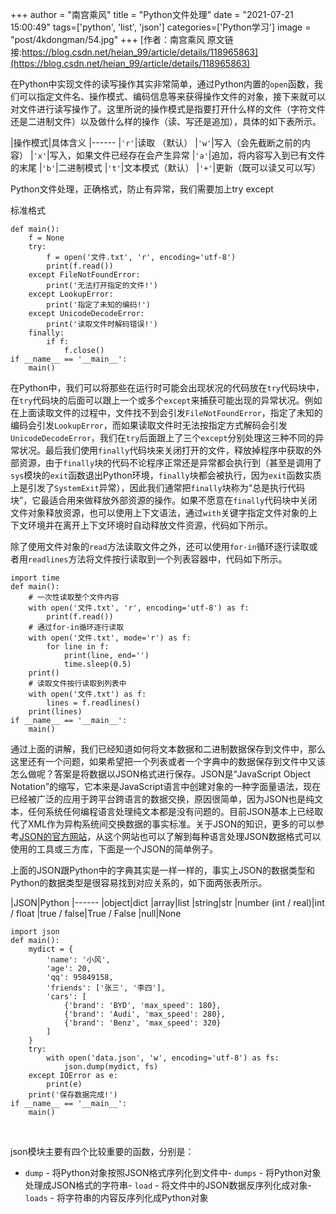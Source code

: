 +++
author = "南宫乘风"
title = "Python文件处理"
date = "2021-07-21 15:00:49"
tags=['python', 'list', 'json']
categories=['Python学习']
image = "post/4kdongman/54.jpg"
+++
[作者：南宫乘风   原文链接:https://blog.csdn.net/heian_99/article/details/118965863](https://blog.csdn.net/heian_99/article/details/118965863)

在Python中实现文件的读写操作其实非常简单，通过Python内置的`open`函数，我们可以指定文件名、操作模式、编码信息等来获得操作文件的对象，接下来就可以对文件进行读写操作了。这里所说的操作模式是指要打开什么样的文件（字符文件还是二进制文件）以及做什么样的操作（读、写还是追加），具体的如下表所示。

|操作模式|具体含义
|------
|`'r'`|读取 （默认）
|`'w'`|写入（会先截断之前的内容）
|`'x'`|写入，如果文件已经存在会产生异常
|`'a'`|追加，将内容写入到已有文件的末尾
|`'b'`|二进制模式
|`'t'`|文本模式（默认）
|`'+'`|更新（既可以读又可以写）

Python文件处理，正确格式，防止有异常，我们需要加上try except

标准格式

```
def main():
    f = None
    try:
        f = open('文件.txt', 'r', encoding='utf-8')
        print(f.read())
    except FileNotFoundError:
        print('无法打开指定的文件!')
    except LookupError:
        print('指定了未知的编码!')
    except UnicodeDecodeError:
        print('读取文件时解码错误!')
    finally:
        if f:
            f.close()
if __name__ == '__main__':
    main()
```

在Python中，我们可以将那些在运行时可能会出现状况的代码放在`try`代码块中，在`try`代码块的后面可以跟上一个或多个`except`来捕获可能出现的异常状况。例如在上面读取文件的过程中，文件找不到会引发`FileNotFoundError`，指定了未知的编码会引发`LookupError`，而如果读取文件时无法按指定方式解码会引发`UnicodeDecodeError`，我们在`try`后面跟上了三个`except`分别处理这三种不同的异常状况。最后我们使用`finally`代码块来关闭打开的文件，释放掉程序中获取的外部资源，由于`finally`块的代码不论程序正常还是异常都会执行到（甚至是调用了`sys`模块的`exit`函数退出Python环境，`finally`块都会被执行，因为`exit`函数实质上是引发了`SystemExit`异常），因此我们通常把`finally`块称为“总是执行代码块”，它最适合用来做释放外部资源的操作。如果不愿意在`finally`代码块中关闭文件对象释放资源，也可以使用上下文语法，通过`with`关键字指定文件对象的上下文环境并在离开上下文环境时自动释放文件资源，代码如下所示。

除了使用文件对象的`read`方法读取文件之外，还可以使用`for-in`循环逐行读取或者用`readlines`方法将文件按行读取到一个列表容器中，代码如下所示。

```
import time
def main():
    # 一次性读取整个文件内容
    with open('文件.txt', 'r', encoding='utf-8') as f:
        print(f.read())
    # 通过for-in循环逐行读取
    with open('文件.txt', mode='r') as f:
        for line in f:
            print(line, end='')
            time.sleep(0.5)
    print()
    # 读取文件按行读取到列表中
    with open('文件.txt') as f:
        lines = f.readlines()
    print(lines)
if __name__ == '__main__':
    main()
```



通过上面的讲解，我们已经知道如何将文本数据和二进制数据保存到文件中，那么这里还有一个问题，如果希望把一个列表或者一个字典中的数据保存到文件中又该怎么做呢？答案是将数据以JSON格式进行保存。JSON是“JavaScript Object Notation”的缩写，它本来是JavaScript语言中创建对象的一种字面量语法，现在已经被广泛的应用于跨平台跨语言的数据交换，原因很简单，因为JSON也是纯文本，任何系统任何编程语言处理纯文本都是没有问题的。目前JSON基本上已经取代了XML作为异构系统间交换数据的事实标准。关于JSON的知识，更多的可以参考[JSON的官方网站](http://json.org)，从这个网站也可以了解到每种语言处理JSON数据格式可以使用的工具或三方库，下面是一个JSON的简单例子。

上面的JSON跟Python中的字典其实是一样一样的，事实上JSON的数据类型和Python的数据类型是很容易找到对应关系的，如下面两张表所示。

|JSON|Python
|------
|object|dict
|array|list
|string|str
|number (int / real)|int / float
|true / false|True / False
|null|None



```
import json
def main():
    mydict = {
        'name': '小风',
        'age': 20,
        'qq': 95849158,
        'friends': ['张三', '李四'],
        'cars': [
            {'brand': 'BYD', 'max_speed': 180},
            {'brand': 'Audi', 'max_speed': 280},
            {'brand': 'Benz', 'max_speed': 320}
        ]
    }
    try:
        with open('data.json', 'w', encoding='utf-8') as fs:
            json.dump(mydict, fs)
    except IOError as e:
        print(e)
    print('保存数据完成!')
if __name__ == '__main__':
    main()
```

 

json模块主要有四个比较重要的函数，分别是：
- `dump` - 将Python对象按照JSON格式序列化到文件中- `dumps` - 将Python对象处理成JSON格式的字符串- `load` - 将文件中的JSON数据反序列化成对象- `loads` - 将字符串的内容反序列化成Python对象